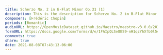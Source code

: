 ```yaml
---
title: Scherzo No. 2 in B-Flat Minor Op.31 (1)
description: This is the description for Scherzo No. 2 in B-Flat Minor Op.31 by Frédéric Chopin
composers: [Frédéric Chopin]
periods: [Romantic]
audioURL: https://OpenMusicDataset.github.io/Maestro/maestro-v3.0.0/2014/MIDI-UNPROCESSED_06-08_R1_2014_MID--AUDIO_07_R1_2014_wav--3.midi
formURL: https://docs.google.com/forms/d/e/1FAIpQLSeOES9-nH1qzYhXfb0l54r25nnuc29xeyKMWJeS7u2VFKZ-DQ/viewform
comments: true
share: true
date: 2021-08-08T07:43:13-06:00
---
```

